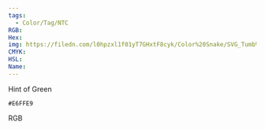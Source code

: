 ```yaml
---
tags:
  - Color/Tag/NTC
RGB:
Hex:
img: https://filedn.com/l0hpzxl1f01yT7GHxtF8cyk/Color%20Snake/SVG_Tumb%20Mass%20No%20Name/E6FFE9.svg
CMYK:
HSL:
Name:
---
```

Hint of Green
```palette
#E6FFE9
```
RGB
